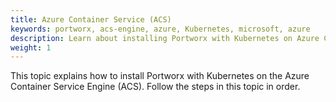 ```yaml
---
title: Azure Container Service (ACS)
keywords: portworx, acs-engine, azure, Kubernetes, microsoft, azure
description: Learn about installing Portworx with Kubernetes on Azure Container Service Engine.
weight: 1
---
```


This topic explains how to install Portworx with Kubernetes on the Azure Container Service Engine (ACS). Follow the steps in this topic in order.
